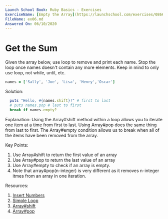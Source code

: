 ```yaml
---
Launch School Book: Ruby Basics - Exercises
ExerciseName: [Empty the Array](https://launchschool.com/exercises/0866fdc7)
FileName: ex06.md
Answered On: 06/10/2020
---
```


# Get the Sum
Given the array below, use loop to remove and print each name. Stop the loop 
once names doesn't contain any more elements.  Keep in mind to only use loop, 
not while, until, etc.

```ruby
names = ['Sally', 'Joe', 'Lisa', 'Henry','Oscar']
```

Solution:
```ruby
  puts "Hello, #{names.shift}!" # first to last
  # puts names.pop # last to first
  break if names.empty?
```

Explanation: 
Using the Array#shift method within a loop allows you to iterate one item at a
time from first to last.  Using Array#pop does the same thing from last to first.
The Array#empty condition allows us to break when all of the items have been 
removed from the array.


Key Points:
1. Use Array#shift to return the first value of an array
2. Use Array#pop to return the last value of an array
3. Use Array#empty to check if an array is empty.
4. Note that array#pop(n-integer) is very different as it removes n-integer itmes
from an array in one iteration. 

Resources:
1. [Insert Numbers](https://launchschool.com/exercises/26b01f9a)
2. [Simple Loop](https://launchschool.com/books/ruby/read/loops_iterators#simpleloop)
3. [Array#shift](https://ruby-doc.org/core-2.5.0/Array.html#method-i-shift)
3. [Array#pop](https://ruby-doc.org/core-2.5.0/Array.html#method-i-pop)

